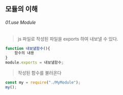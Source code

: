 ## 모듈의 이해

###### 01.use Module

> js 파일로 작성된 파일을 exports 하여 내보낼 수 있다.

```javascript
function 내보낼함수(){
    함수의 내용
}
module.exports = 내보낼함수;
```
>작성된 함수를 불러온다 
```javascript
const my = require("./MyModule");
my();
```

